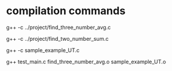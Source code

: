 # compilation commands
  g++ -c ../project/find_three_number_avg.c
  
  g++ -c ../project/find_two_number_sum.c
  
  g++ -c sample_example_UT.c
  
  g++ test_main.c find_three_number_avg.o sample_example_UT.o
